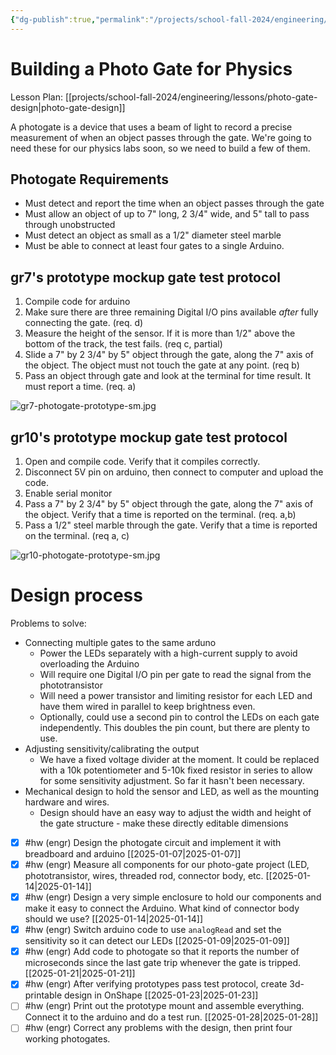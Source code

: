```yaml
---
{"dg-publish":true,"permalink":"/projects/school-fall-2024/engineering/engineering-projects/photo-gate-project/"}
---
```



# Building a Photo Gate for Physics

Lesson Plan: [[projects/school-fall-2024/engineering/lessons/photo-gate-design\|photo-gate-design]]

A photogate is a device that uses a beam of light to record a precise measurement of when an object passes through the gate. We're going to need these for our physics labs soon, so we need to build a few of them.

## Photogate Requirements

- Must detect and report the time when an object passes through the gate
- Must allow an object of up to 7" long, 2 3/4" wide, and 5" tall to pass through unobstructed
- Must detect an object as small as a 1/2" diameter steel marble
- Must be able to connect at least four gates to a single Arduino.

## gr7's prototype mockup gate test protocol

1. Compile code for arduino
2. Make sure there are three remaining Digital I/O pins available *after* fully connecting the gate. (req. d) 
3. Measure the height of the sensor. If it is more than 1/2" above the bottom of the track, the test fails. (req c, partial)
4. Slide a 7" by 2 3/4" by 5" object through the gate, along the 7" axis of the object. The object must not touch the gate at any point. (req b)
5. Pass an object through gate and look at the terminal for time result. It must report a time. (req. a)

![gr7-photogate-prototype-sm.jpg](/img/user/projects/school-fall-2024/engineering/engineering-projects/_resources/gr7-photogate-prototype-sm.jpg)
## gr10's prototype mockup gate test protocol

1. Open and compile code. Verify that it compiles correctly.
2. Disconnect 5V pin on arduino, then connect to computer and upload the code.
3. Enable serial monitor
4. Pass a  7" by 2 3/4" by 5" object through the gate, along the 7" axis of the object. Verify that a time is reported on the terminal. (req. a,b)
5. Pass a 1/2" steel marble through the gate. Verify that a time is reported on the terminal. (req a, c)

![gr10-photogate-prototype-sm.jpg](/img/user/projects/school-fall-2024/engineering/engineering-projects/_resources/gr10-photogate-prototype-sm.jpg)
# Design process

Problems to solve:
- Connecting multiple gates to the same arduno
    - Power the LEDs separately with a high-current supply to avoid overloading the Arduino
    - Will require one Digital I/O pin per gate to read the signal from the phototransistor
    - Will need a power transistor and limiting resistor for each LED and have them wired in parallel to keep brightness even.
    - Optionally, could use a second pin to control the LEDs on each gate independently. This doubles the pin count, but there are plenty to use.
- Adjusting sensitivity/calibrating the output
    - We have a fixed voltage divider at the moment. It could be replaced with a 10k potentiometer and 5-10k fixed resistor in series to allow for some sensitivity adjustment. So far it hasn't been necessary.
- Mechanical design to hold the sensor and LED, as well as the mounting hardware and wires.
    - Design should have an easy way to adjust the width and height of the gate structure - make these directly editable dimensions

- [x] #hw (engr) Design the photogate circuit and implement it with breadboard and arduino [[2025-01-07\|2025-01-07]]
- [x] #hw (engr) Measure all components for our photo-gate project (LED, phototransistor, wires, threaded rod, connector body, etc. [[2025-01-14\|2025-01-14]]
- [x] #hw (engr) Design a very simple enclosure to hold our components and make it easy to connect the Arduino. What kind of connector body should we use? [[2025-01-14\|2025-01-14]]
- [x] #hw (engr) Switch arduino code to use `analogRead` and set the sensitivity so it can detect our LEDs [[2025-01-09\|2025-01-09]]
- [x] #hw (engr) Add code to photogate so that it reports the number of microseconds since the last gate trip whenever the gate is tripped. [[2025-01-21\|2025-01-21]]
- [x] #hw (engr) After verifying prototypes pass test protocol, create 3d-printable design in OnShape [[2025-01-23\|2025-01-23]]
- [ ] #hw (engr) Print out the prototype mount and assemble everything. Connect it to the arduino and do a test run. [[2025-01-28\|2025-01-28]]
- [ ] #hw (engr) Correct any problems with the design, then print four working photogates.
